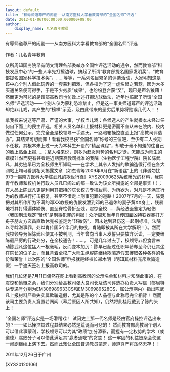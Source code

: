 ```yaml
---
layout: default
title: '有辱师道尊严的闹剧——从南方医科大学看教育部的“全国名师”评选'
date: 2012-01-06T00:00:00.000000+08:00
author:
    display_name: 几名青年教员
---
```


有辱师道尊严的闹剧——从南方医科大学看教育部的“全国名师”评选

作者：几名青年教员

众所周知国务院早有明文清理各部委举办全国性评选活动的通令，然而教育部“科技发展中心”的一些人率先打擦边球，搞起了所谓“教育部提名国家发明奖”、“教育部提名国家科学技术奖”，……等等，一系列名目繁多的评选活动，大家明知这是该中心个别人借此玩弄的一套蒙利把戏，但各校为了这一虚名趋之若骛，因为大多买通关系便可得手，于是不少劣质“成果”，也纷纷登台获“奖”，现已是声名狼藉！然而更为可悲的是该部高教司也仿效上述打擦边球做法，近年也搞起了所谓“全国名师”评选活动——个别人仅为蒙利恐难禁止，但是这一事关师道尊严的评选活动却绝非儿戏，其产生的“榜样”示范，及由此带来的恶劣后果势将贻误几代人！！

拿我校来说这等严肃、严谨的大事，学校当儿戏：各候选人的产生就根本未经过任何自下而上的民主评选，相关人员名单和上报材料更是密而不宣从未在院内、校内做过任何公示，完完全全是校领导一手遮天，一路暗箱操控直至上报“高教司评选办”。其结果可想而知！看看我校已获“全国名师”称号的三位吧，至少有二人长期不任教，其根本未上过一天为本科生开设的“精品课程”，却敢于毫不知羞的往自己的脸上贴金上报…..；拿人格来说，则多为趋炎附势的名利之徒，怎能成为师生的揩模?!  然而更有甚者是近期获高教司批准的我院（生物医学工程学院）院长陈武凡，其劣迹早已为全校师生所知晓——在学术上其令人发指的欺骗造假行径在各大网站上均可看到相关揭露文章（如杰青等2009年6月在“新语丝”上的《非诚勿扰973—揭南方医科大学陈武凡的欺世行径》XYS20090625系统曝光的材料，我院青年教师和校机关行政人员凡已阅过的都一致认为该文所揭露的全部是事实！）；在人品上陈武凡更是利用其把持的院长权力专横跋扈、为所欲为，对凡是不满其行为的教师进行打击报复，甚至不惜走上刑事犯罪的道路！2007年7月的一天，陈竟把对其所作所为不满的邓XX教授的仇恨发泄到邓的已退休的妻子黄XX身上，残暴地将其打得遍体鳞伤、直至脊柱骨折至残，震惊全校…... 黄经法医鉴定为轻伤（我国刑法规定“轻伤”是刑事犯罪的判据！众所周知当年肖传国雇凶持铁器暴打方舟子朋友方玄昌直致休克被鉴定为“轻微伤”， 因未达到轻伤这一起刑标准，法院以寻衅滋事罪，处以肖传国5个半月的拘役，肖随即被其所在大学解职！）。然而我校领导为保陈武凡使其不被判刑，当年曾向当事人发誓只要放弃诉讼，一定要给陈最严厉的行政处分，在全校通告！……。 可是几年过去了，校领导非但食言未动陈武凡这位猛人一根毫毛，反而变本加厉：陈早已超过任职年龄却至今仍让其坐在院长的位子上，而且背着全校广大师生纵容陈继续欺骗造假去攫取各种各样的名份和荣誉！此次陈的“全国名师”申报就是经校长郑木明（明知其材料充斥欺骗造假）一手遮天签名上报高教司的。

我们几位还是7月11日偶然在网上看到高教司的公示名单和材料才知晓此事的，在震惊和愤慨之余，我们分别给高教司张大良司长及该司评选办负责人写信（邮局特快专递号分别为EM306989633CS和EM306989528CS，属公示期内）指出陈武凡上报材料严重失实属欺骗造假，尤其是陈的个人品德与此称号完全相背！ 然而该司主要负责人竟置若网闻（幕后原因人所共知），仍然将此桂冠戴到了陈的头上！

“全国名师”评选实是一场滑稽戏！ 试问史上那一代名师是经由官府操控评选出来的？——如此操控其过程其结果必然是荒诞而可悲的！ 然而教育部高教司个别人可以借此事蒙利，学校领导可以为其“政绩”加分添彩，而握有一定权势的学术（或道德）腐败分子可以借此满足其“赢者通吃”的贪婪！ 这一牢固的利益链条会使这一闹剧继续上演下去。然而此戏让全国普通教员蒙羞，师道尊严将荡然无存！！

2011年12月26日于广州

(XYS20120106)

